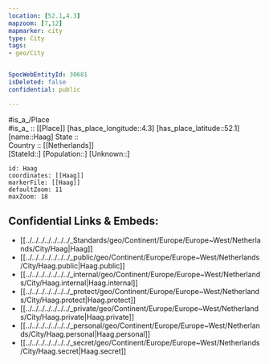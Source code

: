 ```yaml
---
location: [52.1,4.3] 
mapzoom: [7,12] 
mapmarker: city 
type: City
tags:
- geo/City


SpocWebEntityId: 30681
isDeleted: false
confidential: public

---
```

#is_a_/Place  
#is_a_ :: [[Place]] 
[has_place_longitude::4.3] 
[has_place_latitude::52.1] 
[name::Haag] 
State ::  
Country :: [[Netherlands]]  
[StateId::] 
[Population::] 
[Unknown::] 


```leaflet
id: Haag
coordinates: [[Haag]] 
markerFile: [[Haag]] 
defaultZoom: 11 
maxZoom: 18
```


## Confidential Links & Embeds: 
- [[../../../../../../../_Standards/geo/Continent/Europe/Europe~West/Netherlands/City/Haag|Haag]] 
- [[../../../../../../../_public/geo/Continent/Europe/Europe~West/Netherlands/City/Haag.public|Haag.public]] 
- [[../../../../../../../_internal/geo/Continent/Europe/Europe~West/Netherlands/City/Haag.internal|Haag.internal]] 
- [[../../../../../../../_protect/geo/Continent/Europe/Europe~West/Netherlands/City/Haag.protect|Haag.protect]] 
- [[../../../../../../../_private/geo/Continent/Europe/Europe~West/Netherlands/City/Haag.private|Haag.private]] 
- [[../../../../../../../_personal/geo/Continent/Europe/Europe~West/Netherlands/City/Haag.personal|Haag.personal]] 
- [[../../../../../../../_secret/geo/Continent/Europe/Europe~West/Netherlands/City/Haag.secret|Haag.secret]] 
